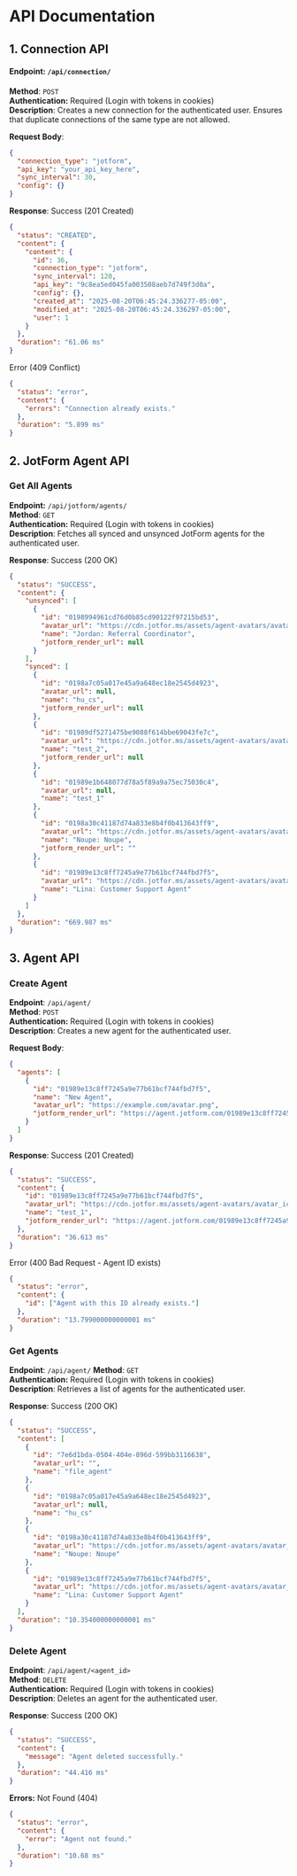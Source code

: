# API Documentation

## 1. Connection API

#### Endpoint: `/api/connection/`

**Method**: `POST`  
**Authentication:** Required (Login with tokens in cookies) <br>
**Description**: Creates a new connection for the authenticated user. Ensures that duplicate connections of the same type are not allowed.

**Request Body**:

```json
{
  "connection_type": "jotform",
  "api_key": "your_api_key_here",
  "sync_interval": 30,
  "config": {}
}
```

**Response**:
Success (201 Created)

```json
{
  "status": "CREATED",
  "content": {
    "content": {
      "id": 36,
      "connection_type": "jotform",
      "sync_interval": 120,
      "api_key": "9c8ea5ed045fa003508aeb7d749f3d0a",
      "config": {},
      "created_at": "2025-08-20T06:45:24.336277-05:00",
      "modified_at": "2025-08-20T06:45:24.336297-05:00",
      "user": 1
    }
  },
  "duration": "61.06 ms"
}
```

Error (409 Conflict)

```json
{
  "status": "error",
  "content": {
    "errors": "Connection already exists."
  },
  "duration": "5.899 ms"
}
```

## 2. JotForm Agent API

### Get All Agents

**Endpoint:** `/api/jotform/agents/` <br>
**Method**: `GET` <br>
**Authentication:** Required (Login with tokens in cookies) <br>
**Description**: Fetches all synced and unsynced JotForm agents for the authenticated user.

**Response**:
Success (200 OK)

```json
{
  "status": "SUCCESS",
  "content": {
    "unsynced": [
      {
        "id": "0198994961cd76d0b85cd90122f97215bd53",
        "avatar_url": "https://cdn.jotfor.ms/assets/agent-avatars/avatar_icon_811.png",
        "name": "Jordan: Referral Coordinator",
        "jotform_render_url": null
      }
    ],
    "synced": [
      {
        "id": "0198a7c05a017e45a9a648ec18e2545d4923",
        "avatar_url": null,
        "name": "hu_cs",
        "jotform_render_url": null
      },
      {
        "id": "01989df5271475be9088f614bbe69043fe7c",
        "avatar_url": "https://cdn.jotfor.ms/assets/agent-avatars/avatar_icon_811.png",
        "name": "test_2",
        "jotform_render_url": null
      },
      {
        "id": "01989e1b648077d78a5f89a9a75ec75030c4",
        "avatar_url": null,
        "name": "test_1"
      },
      {
        "id": "0198a30c41187d74a833e8b4f0b413643ff9",
        "avatar_url": "https://cdn.jotfor.ms/assets/agent-avatars/avatar_icon_821.png",
        "name": "Noupe: Noupe",
        "jotform_render_url": ""
      },
      {
        "id": "01989e13c8ff7245a9e77b61bcf744fbd7f5",
        "avatar_url": "https://cdn.jotfor.ms/assets/agent-avatars/avatar_icon_267.png",
        "name": "Lina: Customer Support Agent"
      }
    ]
  },
  "duration": "669.987 ms"
}
```

## 3. Agent API

### Create Agent

**Endpoint**: `/api/agent/` <br>
**Method**: `POST` <br>
**Authentication:** Required (Login with tokens in cookies) <br>
**Description**: Creates a new agent for the authenticated user.

**Request Body**:

```json
{
  "agents": [
    {
      "id": "01989e13c8ff7245a9e77b61bcf744fbd7f5",
      "name": "New Agent",
      "avatar_url": "https://example.com/avatar.png",
      "jotform_render_url": "https://agent.jotform.com/01989e13c8ff7245a9e77b61bcf744fbd7f5"
    }
  ]
}
```

**Response**:
Success (201 Created)

```json
{
  "status": "SUCCESS",
  "content": {
    "id": "01989e13c8ff7245a9e77b61bcf744fbd7f5",
    "avatar_url": "https://cdn.jotfor.ms/assets/agent-avatars/avatar_icon_811.png",
    "name": "test_1",
    "jotform_render_url": "https://agent.jotform.com/01989e13c8ff7245a9e77b61bcf744fbd7f5"
  },
  "duration": "36.613 ms"
}
```

Error (400 Bad Request - Agent ID exists)

```json
{
  "status": "error",
  "content": {
    "id": ["Agent with this ID already exists."]
  },
  "duration": "13.799000000000001 ms"
}
```

### Get Agents

**Endpoint**: `/api/agent/`
**Method**: `GET` <br>
**Authentication:** Required (Login with tokens in cookies) <br>
**Description**: Retrieves a list of agents for the authenticated user.

**Response**:
Success (200 OK)

```json
{
  "status": "SUCCESS",
  "content": [
    {
      "id": "7e6d1bda-0504-404e-896d-599bb3116638",
      "avatar_url": "",
      "name": "file_agent"
    },
    {
      "id": "0198a7c05a017e45a9a648ec18e2545d4923",
      "avatar_url": null,
      "name": "hu_cs"
    },
    {
      "id": "0198a30c41187d74a833e8b4f0b413643ff9",
      "avatar_url": "https://cdn.jotfor.ms/assets/agent-avatars/avatar_icon_821.png",
      "name": "Noupe: Noupe"
    },
    {
      "id": "01989e13c8ff7245a9e77b61bcf744fbd7f5",
      "avatar_url": "https://cdn.jotfor.ms/assets/agent-avatars/avatar_icon_267.png",
      "name": "Lina: Customer Support Agent"
    }
  ],
  "duration": "10.354000000000001 ms"
}
```

### Delete Agent

**Endpoint**: `/api/agent/<agent_id>` <br>
**Method**: `DELETE` <br>
**Authentication:** Required (Login with tokens in cookies) <br>
**Description**: Deletes an agent for the authenticated user.

**Response**:
Success (200 OK)

```json
{
  "status": "SUCCESS",
  "content": {
    "message": "Agent deleted successfully."
  },
  "duration": "44.416 ms"
}
```

**Errors:**
Not Found (404)

```json
{
  "status": "error",
  "content": {
    "error": "Agent not found."
  },
  "duration": "10.68 ms"
}
```
